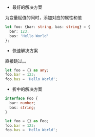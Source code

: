 - 最好的解决方案

为变量赋值的同时，添加对应的属性和值

```ts
let foo: {bar: string, bas: string} = {
  bar: 123,
  bas: 'Hello World'
};
```

- 快速解决方案

直接跳过。。

```ts
let foo = {} as any;
foo.bar = 123;
foo.bas = 'Hello World';
```

- 折中的解决方案

```ts
interface Foo {
  bar: number;
  bas: string;
}

let foo = {} as Foo;
foo.bar = 123;
foo.bas = 'Hello World';
```